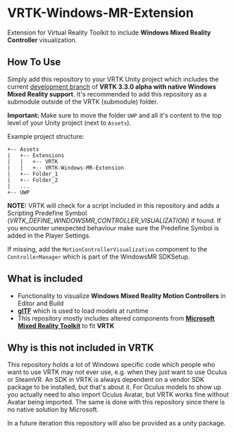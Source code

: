 # VRTK-Windows-MR-Extension
Extension for Virtual Reality Toolkit to include **Windows Mixed Reality Controller** visualization.

## How To Use
Simply add this repository to your VRTK Unity project which includes the current [development branch](https://github.com/Innoactive/IA-unity-VR-toolkit-VRTK/tree/feature/windows-mixed-reality-refactored-rebased) of **VRTK 3.3.0 alpha with native Windows Mixed Reality support**. It's recommended to add this repository as a submodule outside of the VRTK (submodule) folder.

**Important:** Make sure to move the folder `UWP` and all it's content to the top level of your Unity project (next to `Assets`).

<!--Simply add this repository to your project that also includes [**VRTK**](https://github.com/thestonefox/VRTK).-->

Example project structure:
```
+-- Assets
|	+-- Extensions
|	|   +-- VRTK
|	|   +-- VRTK-Windows-MR-Extension
|	+-- Folder_1
|	+-- Folder_2
|	...
+-- UWP
```
**NOTE:** VRTK will check for a script included in this repository and adds a Scripting Predefine Symbol (_VRTK_DEFINE_WINDOWSMR_CONTROLLER_VISUALIZATION_) if found. If you encounter unexpected behaviour make sure the Predefine Symbol is added in the Player Settings.

If missing, add the `MotionControllerVisualization` component to the `ControllerManager` which is part of the WindowsMR SDKSetup.

## What is included

- Functionality to visualize **Windows Mixed Reality Motion Controllers** in Editor and Build
- [**glTF**](https://github.com/KhronosGroup/UnityGLTF) which is used to load models at runtime
- This repository mostly includes altered components from [**Microsoft Mixed Reality Toolkit**](https://github.com/Microsoft/MixedRealityToolkit-Unity) to fit **VRTK**

## Why is this not included in VRTK
This repository holds a lot of Windows specific code which people who want to use VRTK may not ever use, e.g. when they just want to use Oculus or SteamVR. An SDK in VRTK is always dependent on a vendor SDK package to be installed, but that's about it. For Oculus models to show up you actually need to also import Oculus Avatar, but VRTK works fine without Avatar being imported. The same is done with this repository since there is no native solution by Microsoft.

In a future iteration this repository will also be provided as a unity package.